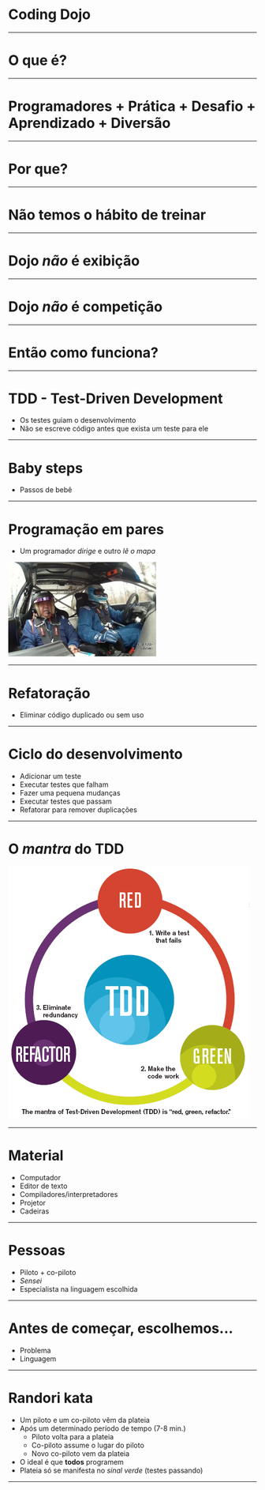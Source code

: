 # Coding Dojo

---

# O que é?

---

# Programadores + Prática + Desafio + Aprendizado + Diversão

---

# Por que?

---

# Não temos o hábito de treinar

---

# Dojo _não_ é **exibição**

---

# Dojo _não_ é **competição**

---

# Então como funciona?

---

# TDD - Test-Driven Development

- Os testes guiam o desenvolvimento
- Não se escreve código antes que exista um teste para ele

---

# Baby steps

- Passos de bebê

---

# Programação em pares

- Um programador _dirige_ e outro _lê o mapa_ 

![rally](img/rally.jpg)

---

# Refatoração

- Eliminar código duplicado ou sem uso

--- 

# Ciclo do desenvolvimento

- Adicionar um teste
- Executar testes que falham
- Fazer uma pequena mudanças
- Executar testes que passam
- Refatorar para remover duplicações

---

# O _mantra_ do TDD

![TDD Mantra](img/redgreenrefactor.gif) 

---

# Material

- Computador
- Editor de texto
- Compiladores/interpretadores
- Projetor
- Cadeiras

---

# Pessoas

- Piloto + co-piloto
- _Sensei_
- Especialista na linguagem escolhida

---

# Antes de começar, escolhemos...

- Problema
- Linguagem

---

# Randori kata

- Um piloto e um co-piloto vêm da plateia
- Após um determinado período de tempo (7-8 min.)
	- Piloto volta para a plateia
	- Co-piloto assume o lugar do piloto
	- Novo co-piloto vem da plateia
- O ideal é que **todos** programem
- Plateia só se manifesta no _sinal verde_ (testes passando)

---
